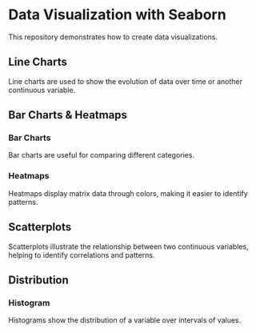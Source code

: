 # Data Visualization with Seaborn

This repository demonstrates how to create data visualizations.

## Line Charts

Line charts are used to show the evolution of data over time or another continuous variable.

## Bar Charts & Heatmaps

### Bar Charts

Bar charts are useful for comparing different categories.

### Heatmaps

Heatmaps display matrix data through colors, making it easier to identify patterns.

## Scatterplots

Scatterplots illustrate the relationship between two continuous variables, helping to identify correlations and patterns.

## Distribution

### Histogram

Histograms show the distribution of a variable over intervals of values.